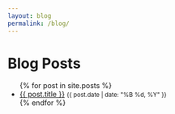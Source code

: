 ```yaml
---
layout: blog
permalink: /blog/
---
```


<h1>Blog Posts</h1>
<ul>
  {% for post in site.posts %}
  <li>
    <a href="{{ post.url | relative_url }}">{{ post.title }}</a>
    <small>{{ post.date | date: "%B %d, %Y" }}</small>
  </li>
  {% endfor %}
</ul>
